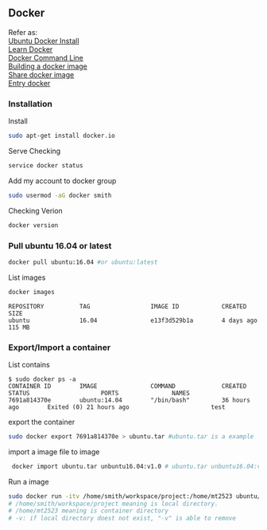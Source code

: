 ## Docker
Refer as:
<br>[Ubuntu Docker Install](https://blog.gtwang.org/virtualization/ubuntu-linux-install-docker-tutorial/)
<br>[Learn Docker](https://blog.gtwang.org/virtualization/ubuntu-linux-install-docker-tutorial/)
<br>[Docker Command Line](https://docs.docker.com/engine/reference/commandline/docker/)
<br>[Building a docker image](https://skychang.github.io/2015/07/30/%E5%BB%BA%E7%AB%8B%E8%87%AA%E5%B7%B1%E7%9A%84-Docker-image/)
<br>[Share docker image](https://larrylu.blog/share-image-on-dockerhub-ccb7d9b26fa8)
<br>[Entry docker](http://m.openfoundry.org/?action=news&page=/tw/tech-column/9319-docker-101)
<br>
### Installation
Install
```bash
sudo apt-get install docker.io
```
Serve Checking
```bash
service docker status
```
Add my account to docker group
```bash
sudo usermod -aG docker smith
```
Checking Verion
```bash
docker version
```

### Pull ubuntu 16.04 or latest
```bash
docker pull ubuntu:16.04 #or ubuntu:latest
```

List images
```bash
docker images
```
```text
REPOSITORY          TAG                 IMAGE ID            CREATED             SIZE
ubuntu              16.04               e13f3d529b1a        4 days ago          115 MB
```

### Export/Import a container
List contains
```text
$ sudo docker ps -a
CONTAINER ID        IMAGE               COMMAND             CREATED             STATUS                    PORTS               NAMES
7691a814370e        ubuntu:14.04        "/bin/bash"         36 hours ago        Exited (0) 21 hours ago                       test
```
export the container
```bash
sudo docker export 7691a814370e > ubuntu.tar #ubuntu.tar is a example
```
import a image file to image
```bash
 docker import ubuntu.tar unbuntu16.04:v1.0 # ubuntu.tar unbuntu16.04:v1.0 is a example
```

Run a image
```bash
sudo docker run -itv /home/smith/workspace/project:/home/mt2523 ubuntu/14.04:linkit_gfx bash
# /home/smith/workspace/project meaning is local directory.
# /home/mt2523 meaning is container directory
# -v: if local directory doest not exist, "-v" is able to remove
```
